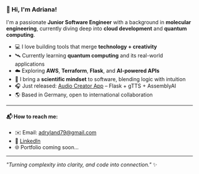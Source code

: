 ### 👋 Hi, I'm Adriana!

I'm a passionate **Junior Software Engineer** with a background in **molecular engineering**, currently diving deep into **cloud development** and **quantum computing**.

- 💻 I love building tools that merge **technology + creativity**  
- 🛰️ Currently learning **quantum computing** and its real-world applications  
- ☁️ Exploring **AWS**, **Terraform**, **Flask**, and **AI-powered APIs**  
- 🧬 I bring a **scientific mindset** to software, blending logic with intuition  
- 🎧 Just released: [Audio Creator App](https://github.com/adrianalola/audiobook-flask-app) – Flask + gTTS + AssemblyAI  
- 🌎 Based in Germany, open to international collaboration  

---

#### 📬 How to reach me:

- ✉️ Email: adryland79@gmail.com  
- 💼 [LinkedIn](www.linkedin.com/in/adriana-martinez-ramos)  
- 🌐 Portfolio coming soon...

---

_"Turning complexity into clarity, and code into connection."_ ✨

